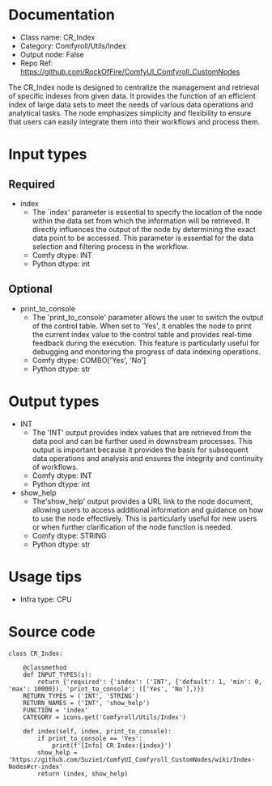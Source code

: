 # Documentation
- Class name: CR_Index
- Category: Comfyroll/Utils/Index
- Output node: False
- Repo Ref: https://github.com/RockOfFire/ComfyUI_Comfyroll_CustomNodes

The CR_Index node is designed to centralize the management and retrieval of specific indexes from given data. It provides the function of an efficient index of large data sets to meet the needs of various data operations and analytical tasks. The node emphasizes simplicity and flexibility to ensure that users can easily integrate them into their workflows and process them.

# Input types
## Required
- index
    - The `index' parameter is essential to specify the location of the node within the data set from which the information will be retrieved. It directly influences the output of the node by determining the exact data point to be accessed. This parameter is essential for the data selection and filtering process in the workflow.
    - Comfy dtype: INT
    - Python dtype: int
## Optional
- print_to_console
    - The 'print_to_console' parameter allows the user to switch the output of the control table. When set to 'Yes', it enables the node to print the current index value to the control table and provides real-time feedback during the execution. This feature is particularly useful for debugging and monitoring the progress of data indexing operations.
    - Comfy dtype: COMBO['Yes', 'No']
    - Python dtype: str

# Output types
- INT
    - The 'INT' output provides index values that are retrieved from the data pool and can be further used in downstream processes. This output is important because it provides the basis for subsequent data operations and analysis and ensures the integrity and continuity of workflows.
    - Comfy dtype: INT
    - Python dtype: int
- show_help
    - The'show_help' output provides a URL link to the node document, allowing users to access additional information and guidance on how to use the node effectively. This is particularly useful for new users or when further clarification of the node function is needed.
    - Comfy dtype: STRING
    - Python dtype: str

# Usage tips
- Infra type: CPU

# Source code
```
class CR_Index:

    @classmethod
    def INPUT_TYPES(s):
        return {'required': {'index': ('INT', {'default': 1, 'min': 0, 'max': 10000}), 'print_to_console': (['Yes', 'No'],)}}
    RETURN_TYPES = ('INT', 'STRING')
    RETURN_NAMES = ('INT', 'show_help')
    FUNCTION = 'index'
    CATEGORY = icons.get('Comfyroll/Utils/Index')

    def index(self, index, print_to_console):
        if print_to_console == 'Yes':
            print(f'[Info] CR Index:{index}')
        show_help = 'https://github.com/Suzie1/ComfyUI_Comfyroll_CustomNodes/wiki/Index-Nodes#cr-index'
        return (index, show_help)
```